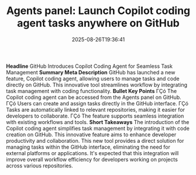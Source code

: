 ﻿---
title: "Agents panel: Launch Copilot coding agent tasks anywhere on GitHub"
date: "2025-08-26T19:36:41"
category: "Markets"
summary: ""
slug: "agents panel launch copilot coding agent tasks anywhere on g"
source_urls:
  - "https://github.blog/news-insights/product-news/agents-panel-launch-copilot-coding-agent-tasks-anywhere-on-github/"
seo:
  title: "Agents panel: Launch Copilot coding agent tasks anywhere on GitHub | Hash n Hedge"
  description: ""
  keywords: ["news", "markets", "brief"]
---
**Headline** GitHub Introduces Copilot Coding Agent for Seamless Task Management  **Summary Meta Description** GitHub has launched a new feature, Copilot coding agent, allowing users to manage tasks and code directly on GitHub. This innovative tool streamlines workflow by integrating task management with coding functionality.  **Bullet Key Points**  ΓÇó The Copilot coding agent can be accessed from the Agents panel on GitHub. ΓÇó Users can create and assign tasks directly in the GitHub interface. ΓÇó Tasks are automatically linked to relevant repositories, making it easier for developers to collaborate. ΓÇó The feature supports seamless integration with existing workflows and tools.  **Short Takeaways** The introduction of the Copilot coding agent simplifies task management by integrating it with code creation on GitHub. This innovative feature aims to enhance developer productivity and collaboration.  This new tool provides a direct solution for managing tasks within the GitHub interface, eliminating the need for external platforms or applications. It's expected that this integration will improve overall workflow efficiency for developers working on projects across various repositories. 
